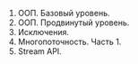 1) ООП. Базовый уровень.
2) ООП. Продвинутый уровень.
3) Исключения.
6) Многопоточность. Часть 1.
8) Stream API.
